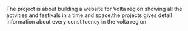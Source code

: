 The project is about building a website for Volta region showing all the actvities and festivals in a time and space.the projects gives detail information about every constituency in the volta region
